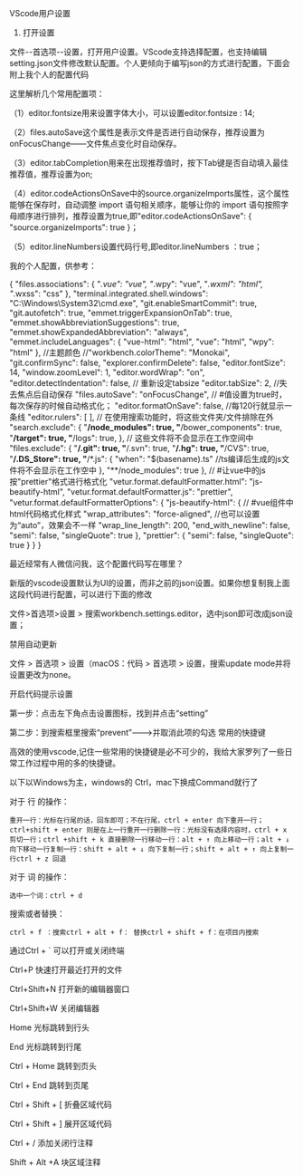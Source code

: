 VScode用户设置

1. 打开设置

文件--首选项--设置，打开用户设置。VScode支持选择配置，也支持编辑setting.json文件修改默认配置。个人更倾向于编写json的方式进行配置，下面会附上我个人的配置代码

这里解析几个常用配置项：

（1）editor.fontsize用来设置字体大小，可以设置editor.fontsize : 14;

（2）files.autoSave这个属性是表示文件是否进行自动保存，推荐设置为onFocusChange——文件焦点变化时自动保存。

（3）editor.tabCompletion用来在出现推荐值时，按下Tab键是否自动填入最佳推荐值，推荐设置为on;

（4）editor.codeActionsOnSave中的source.organizeImports属性，这个属性能够在保存时，自动调整 import 语句相关顺序，能够让你的 import 语句按照字母顺序进行排列，推荐设置为true,即"editor.codeActionsOnSave": { "source.organizeImports": true }；

（5）editor.lineNumbers设置代码行号,即editor.lineNumbers ：true；

我的个人配置，供参考：

{
  "files.associations": {
  "*.vue": "vue",
  "*.wpy": "vue",
  "*.wxml": "html",
  "*.wxss": "css"
  },
  "terminal.integrated.shell.windows": "C:\\Windows\\System32\\cmd.exe",
  "git.enableSmartCommit": true,
  "git.autofetch": true,
  "emmet.triggerExpansionOnTab": true,
  "emmet.showAbbreviationSuggestions": true,
  "emmet.showExpandedAbbreviation": "always",
  "emmet.includeLanguages": {
  "vue-html": "html",
  "vue": "html",
  "wpy": "html"
  },
  //主题颜色 
  //"workbench.colorTheme": "Monokai",
  "git.confirmSync": false,
  "explorer.confirmDelete": false,
  "editor.fontSize": 14,
  "window.zoomLevel": 1,
  "editor.wordWrap": "on",
  "editor.detectIndentation": false,
  // 重新设定tabsize
  "editor.tabSize": 2,
  //失去焦点后自动保存
  "files.autoSave": "onFocusChange",
  // #值设置为true时，每次保存的时候自动格式化；
  "editor.formatOnSave": false,
   //每120行就显示一条线
  "editor.rulers": [
  ],
  // 在使用搜索功能时，将这些文件夹/文件排除在外
  "search.exclude": {
      "**/node_modules": true,
      "**/bower_components": true,
      "**/target": true,
      "**/logs": true,
  }, 
  // 这些文件将不会显示在工作空间中
  "files.exclude": {
      "**/.git": true,
      "**/.svn": true,
      "**/.hg": true,
      "**/CVS": true,
      "**/.DS_Store": true,
      "**/*.js": {
          "when": "$(basename).ts" //ts编译后生成的js文件将不会显示在工作空中
      },
      "**/node_modules": true
  }, 
  // #让vue中的js按"prettier"格式进行格式化
  "vetur.format.defaultFormatter.html": "js-beautify-html",
  "vetur.format.defaultFormatter.js": "prettier",
  "vetur.format.defaultFormatterOptions": {
      "js-beautify-html": {
          // #vue组件中html代码格式化样式
          "wrap_attributes": "force-aligned", //也可以设置为“auto”，效果会不一样
          "wrap_line_length": 200,
          "end_with_newline": false,
          "semi": false,
          "singleQuote": true
      },
      "prettier": {
          "semi": false,
          "singleQuote": true
      }
  }
}

最近经常有人微信问我，这个配置代码写在哪里？

新版的vscode设置默认为UI的设置，而非之前的json设置。如果你想复制我上面这段代码进行配置，可以进行下面的修改

文件>首选项>设置 > 搜索workbench.settings.editor，选中json即可改成json设置；

禁用自动更新

文件 > 首选项 > 设置（macOS：代码 > 首选项 > 设置，搜索update mode并将设置更改为none。

开启代码提示设置

第一步：点击左下角点击设置图标，找到并点击“setting”

第二步：到搜索框里搜索“prevent”--->并取消此项的勾选
常用的快捷键

高效的使用vscode,记住一些常用的快捷键是必不可少的，我给大家罗列了一些日常工作过程中用的多的快捷键。

以下以Windows为主，windows的 Ctrl，mac下换成Command就行了

对于 行 的操作：

    重开一行：光标在行尾的话，回车即可；不在行尾，ctrl + enter 向下重开一行；ctrl+shift + enter 则是在上一行重开一行删除一行：光标没有选择内容时，ctrl + x 剪切一行；ctrl +shift + k 直接删除一行移动一行：alt + ↑ 向上移动一行；alt + ↓ 向下移动一行复制一行：shift + alt + ↓ 向下复制一行；shift + alt + ↑ 向上复制一行ctrl + z 回退

对于 词 的操作：

    选中一个词：ctrl + d 

搜索或者替换：

    ctrl + f ：搜索ctrl + alt + f： 替换ctrl + shift + f：在项目内搜索

通过Ctrl + ` 可以打开或关闭终端

Ctrl+P 快速打开最近打开的文件

Ctrl+Shift+N 打开新的编辑器窗口

Ctrl+Shift+W 关闭编辑器

Home 光标跳转到行头

End 光标跳转到行尾

Ctrl + Home 跳转到页头

Ctrl + End 跳转到页尾

Ctrl + Shift + [ 折叠区域代码

Ctrl + Shift + ] 展开区域代码

Ctrl + / 添加关闭行注释

Shift + Alt +A 块区域注释 